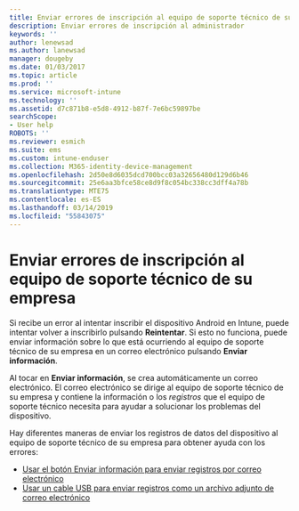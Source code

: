 ```yaml
---
title: Enviar errores de inscripción al equipo de soporte técnico de su empresa | Microsoft Docs
description: Enviar errores de inscripción al administrador
keywords: ''
author: lenewsad
ms.author: lanewsad
manager: dougeby
ms.date: 01/03/2017
ms.topic: article
ms.prod: ''
ms.service: microsoft-intune
ms.technology: ''
ms.assetid: d7c871b8-e5d8-4912-b87f-7e6bc59897be
searchScope:
- User help
ROBOTS: ''
ms.reviewer: esmich
ms.suite: ems
ms.custom: intune-enduser
ms.collection: M365-identity-device-management
ms.openlocfilehash: 2d50e8d6035dcd700bcc03a32656480d129d6b46
ms.sourcegitcommit: 25e6aa3bfce58ce8d9f8c054bc338cc3dff4a78b
ms.translationtype: MTE75
ms.contentlocale: es-ES
ms.lasthandoff: 03/14/2019
ms.locfileid: "55843075"
---
```

# <a name="send-enrollment-errors-to-your-company-support"></a>Enviar errores de inscripción al equipo de soporte técnico de su empresa

Si recibe un error al intentar inscribir el dispositivo Android en Intune, puede intentar volver a inscribirlo pulsando **Reintentar**. Si esto no funciona, puede enviar información sobre lo que está ocurriendo al equipo de soporte técnico de su empresa en un correo electrónico pulsando **Enviar información**.

Al tocar en **Enviar información**, se crea automáticamente un correo electrónico. El correo electrónico se dirige al equipo de soporte técnico de su empresa y contiene la información o los _registros_ que el equipo de soporte técnico necesita para ayudar a solucionar los problemas del dispositivo.

Hay diferentes maneras de enviar los registros de datos del dispositivo al equipo de soporte técnico de su empresa para obtener ayuda con los errores:

- [Usar el botón Enviar información para enviar registros por correo electrónico](send-logs-to-your-it-admin-by-email-android.md)
- [Usar un cable USB para enviar registros como un archivo adjunto de correo electrónico](send-logs-to-your-it-admin-using-cable-android.md)
